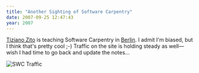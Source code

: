 ```yaml
---
title: "Another Sighting of Software Carpentry"
date: 2007-09-25 12:47:43
year: 2007
---
```

<a href="http://itb.biologie.hu-berlin.de/~zito/">Tiziano Zito</a> is teaching Software Carpentry in <a href="http://itb.biologie.hu-berlin.de/~zito/teaching/SC/">Berlin</a>.  I admit I'm biased, but I think that's pretty cool ;-)  Traffic on the site is holding steady as well—wish I had time to go back and update the notes…

<img alt="SWC Traffic" src="{{'/files/2007/09/usage.png' | relative_url}}" class="centered">
